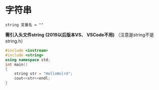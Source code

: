 # 字符串

`string 变量名 = ""`

**需引入头文件string**  **(2019以后版本VS、 VSCode不用)**  （注意是string不是string.h）

```C++
#include <iostream>
#include <string>
using namespace std;
int main()
{
    string str = "HelloWolrd";
    cout<<str<<endl;
}
```


